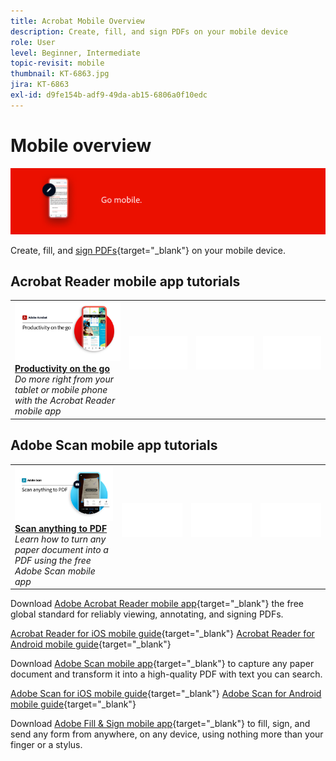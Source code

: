 ```yaml
---
title: Acrobat Mobile Overview
description: Create, fill, and sign PDFs on your mobile device
role: User
level: Beginner, Intermediate
topic-revisit: mobile
thumbnail: KT-6863.jpg
jira: KT-6863
exl-id: d9fe154b-adf9-49da-ab15-6806a0f10edc
---
```

# Mobile overview

![Acrobat Mobile Image](../assets/Hero-Mobile.png)

Create, fill, and [sign PDFs](https://www.adobe.com/acrobat/online/sign-pdf.html){target="_blank"}  on your mobile device.

## Acrobat Reader mobile app tutorials

<table style="table-layout:fixed">
<tr>
  <td>
    <a href="../getting-started/productivity.md">
      <img alt="Productivity on the go" src="../assets/Productivity_1280.png" />
    </a>
    <div>
     <a href="../getting-started/productivity.md"><strong>Productivity on the go</strong></a>
    </div>
    <em>Do more right from your tablet or mobile phone with the Acrobat Reader mobile app</em>
    <br>
  </td>
  <td>
   <img alt="Spacer" src="../assets/Whitespacer.png" />
    <div>
    <br>
  </td>
  <td>
   <img alt="Spacer" src="../assets/Whitespacer.png" />
    <div>
    <br>
  </td>
   <td>
   <img alt="Spacer" src="../assets/Whitespacer.png" />
    <div>
    <br>
  </td>
</tr>
</table>

## Adobe Scan mobile app tutorials

<table style="table-layout:fixed">
<tr>
  <td>
    <a href="scan-mobile-app.md">
      <img alt="Scan anything to PDF" src="../assets/Scanmobile.png" />
    </a>
    <div>
     <a href="scan-mobile-app.md"><strong>Scan anything to PDF</strong></a>
    </div>
    <em>Learn how to turn any paper document into a PDF using the free Adobe Scan mobile app</em>
    <br>
  </td>
  <td>
   <img alt="Spacer" src="../assets/Whitespacer.png" />
    <div>
    <br>
  </td>
  <td>
   <img alt="Spacer" src="../assets/Whitespacer.png" />
    <div>
    <br>
  </td>
   <td>
   <img alt="Spacer" src="../assets/Whitespacer.png" />
    <div>
    <br>
  </td>
</tr>
</table>

Download [Adobe Acrobat Reader mobile app](https://www.adobe.com/acrobat/mobile/acrobat-reader.html){target="_blank"} the free global standard for reliably viewing, annotating, and signing PDFs.

[Acrobat Reader for iOS mobile guide](https://www.adobe.com/devnet-docs/acrobat/ios/en/){target="_blank"}
[Acrobat Reader for Android mobile guide](https://www.adobe.com/devnet-docs/acrobat/android/en/){target="_blank"}

Download [Adobe Scan mobile app](https://www.adobe.com/acrobat/mobile/scanner-app.html){target="_blank"} to capture any paper document and transform it into a high-quality PDF with text you can search.

[Adobe Scan for iOS mobile guide](https://www.adobe.com/devnet-docs/adobescan/ios/en/){target="_blank"}
[Adobe Scan for Android mobile guide](https://www.adobe.com/devnet-docs/adobescan/android/en/){target="_blank"}

Download [Adobe Fill & Sign mobile app](https://www.adobe.com/acrobat/mobile/fill-sign-pdfs.html){target="_blank"} to fill, sign, and send any form from anywhere, on any device, using nothing more than your finger or a stylus.
